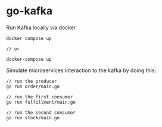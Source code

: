 # go-kafka
Run Kafka locally via docker
```
docker compose up

// or

docker-compose up
```

Simulate microservices interaction to the kafka by doing this:
```
// run the producer
go run order/main.go

// run the first consumer
go run fulfillment/main.go

// run the second consumer
go run stock/main.go
```